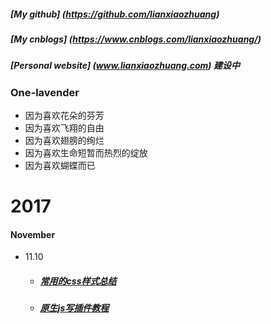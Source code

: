 ##### [My github] (https://github.com/lianxiaozhuang)
##### [My cnblogs] (https://www.cnblogs.com/lianxiaozhuang/)
##### [Personal website] (www.lianxiaozhuang.com) *建设中*
### One-lavender
* 因为喜欢花朵的芬芳
* 因为喜欢飞翔的自由
* 因为喜欢翅膀的绚烂
* 因为喜欢生命短暂而热烈的绽放
* 因为喜欢蝴蝶而已


# 2017

####  November 
* 11.10
  * ##### [常用的css样式总结](https://github.com/lianxiaozhuang/blog/issues/1)
  * ##### [原生js写插件教程](https://github.com/lianxiaozhuang/blog/issues/2)